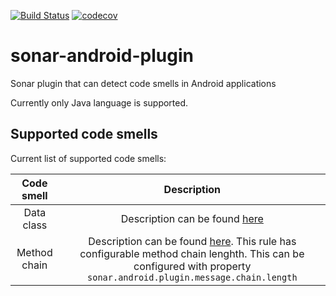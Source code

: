 [![Build Status](https://travis-ci.org/Zukkari/sonar-android-plugin.svg?branch=master)](https://travis-ci.org/Zukkari/sonar-android-plugin)
[![codecov](https://codecov.io/gh/Zukkari/sonar-android-plugin/branch/master/graph/badge.svg)](https://codecov.io/gh/Zukkari/sonar-android-plugin)


# sonar-android-plugin
Sonar plugin that can detect code smells in Android applications

Currently only Java language is supported.

## Supported code smells

Current list of supported code smells:

| Code smell | Description | 
| :---: | :---: |
| Data class | Description can be found [here](https://refactoring.guru/smells/data-class) |
| Method chain | Description can be found [here](https://refactoring.guru/smells/message-chains). This rule has configurable method chain lenghth. This can be configured with property `sonar.android.plugin.message.chain.length` |
